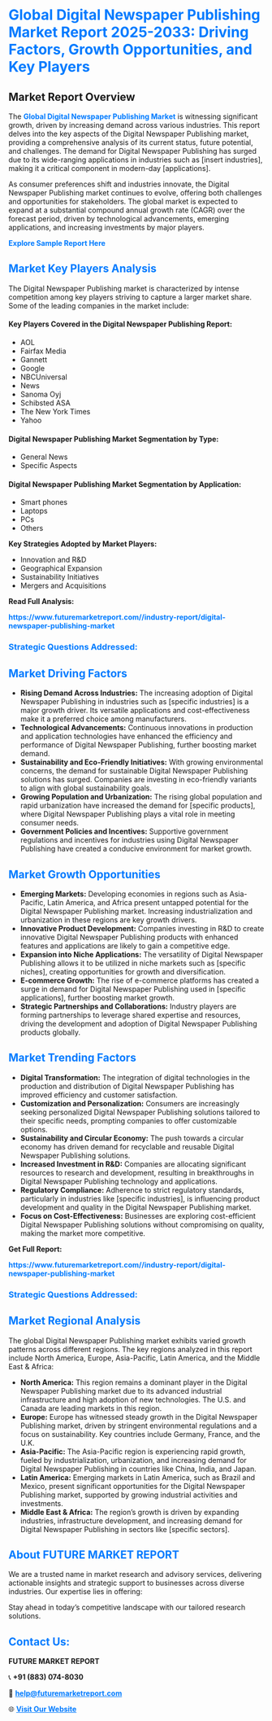 <h1 style="color: #007BFF;">Global Digital Newspaper Publishing Market Report 2025-2033: Driving Factors, Growth Opportunities, and Key Players</h1>

<section id="overview">
<h2>Market Report Overview</h2>
<p>The <a href="https://www.futuremarketreport.com//industry-report/digital-newspaper-publishing-market" style="color: #007BFF; text-decoration: none;"><strong>Global Digital Newspaper Publishing Market</strong></a> is witnessing significant growth, driven by increasing demand across various industries. This report delves into the key aspects of the Digital Newspaper Publishing market, providing a comprehensive analysis of its current status, future potential, and challenges. The demand for Digital Newspaper Publishing has surged due to its wide-ranging applications in industries such as [insert industries], making it a critical component in modern-day [applications].</p>
<p>As consumer preferences shift and industries innovate, the Digital Newspaper Publishing market continues to evolve, offering both challenges and opportunities for stakeholders. The global market is expected to expand at a substantial compound annual growth rate (CAGR) over the forecast period, driven by technological advancements, emerging applications, and increasing investments by major players.</p>
</section>

<section id="overview">
<p><a href="https://www.futuremarketreport.com//request-sample/reportId=56759" style="color: #007BFF; text-decoration: none;"><strong>Explore Sample Report Here</strong></a></p>
</section>

<section id="key-players">
<h2 style="color: #007BFF;">Market Key Players Analysis</h2>
<p>The Digital Newspaper Publishing market is characterized by intense competition among key players striving to capture a larger market share. Some of the leading companies in the market include:</p>
<h4>Key Players Covered in the Digital Newspaper Publishing Report:</h4>
<ul><li>AOL</li><li>Fairfax Media</li><li>Gannett</li><li>Google</li><li>NBCUniversal</li><li>News</li><li>Sanoma Oyj</li><li>Schibsted ASA</li><li>The New York Times</li><li>Yahoo</li></ul>
<h4>Digital Newspaper Publishing Market Segmentation by Type:</h4>
<ul><li>General News</li><li>Specific Aspects</li></ul>

<h4>Digital Newspaper Publishing Market Segmentation by Application:</h4>
<ul><li>Smart phones</li><li>Laptops</li><li>PCs</li><li>Others</li></ul>
<p><strong>Key Strategies Adopted by Market Players:</strong></p>
<ul>
<li>Innovation and R&D</li>
<li>Geographical Expansion</li>
<li>Sustainability Initiatives</li>
<li>Mergers and Acquisitions</li>
</ul>
</section>

<section>
<p><strong>Read Full Analysis: </strong></p><a href="https://www.futuremarketreport.com//industry-report/digital-newspaper-publishing-market" style="color: #007BFF; text-decoration: none;"><strong>https://www.futuremarketreport.com//industry-report/digital-newspaper-publishing-market</strong></a>
<h3 style="color: #007BFF;">Strategic Questions Addressed:</h3>
</section>

<section id="driving-factors">
<h2 style="color: #007BFF;">Market Driving Factors</h2>
<ul>
<li><strong>Rising Demand Across Industries:</strong> The increasing adoption of Digital Newspaper Publishing in industries such as [specific industries] is a major growth driver. Its versatile applications and cost-effectiveness make it a preferred choice among manufacturers.</li>
<li><strong>Technological Advancements:</strong> Continuous innovations in production and application technologies have enhanced the efficiency and performance of Digital Newspaper Publishing, further boosting market demand.</li>
<li><strong>Sustainability and Eco-Friendly Initiatives:</strong> With growing environmental concerns, the demand for sustainable Digital Newspaper Publishing solutions has surged. Companies are investing in eco-friendly variants to align with global sustainability goals.</li>
<li><strong>Growing Population and Urbanization:</strong> The rising global population and rapid urbanization have increased the demand for [specific products], where Digital Newspaper Publishing plays a vital role in meeting consumer needs.</li>
<li><strong>Government Policies and Incentives:</strong> Supportive government regulations and incentives for industries using Digital Newspaper Publishing have created a conducive environment for market growth.</li>
</ul>
</section>

<section id="growth-opportunities">
<h2 style="color: #007BFF;">Market Growth Opportunities</h2>
<ul>
<li><strong>Emerging Markets:</strong> Developing economies in regions such as Asia-Pacific, Latin America, and Africa present untapped potential for the Digital Newspaper Publishing market. Increasing industrialization and urbanization in these regions are key growth drivers.</li>
<li><strong>Innovative Product Development:</strong> Companies investing in R&D to create innovative Digital Newspaper Publishing products with enhanced features and applications are likely to gain a competitive edge.</li>
<li><strong>Expansion into Niche Applications:</strong> The versatility of Digital Newspaper Publishing allows it to be utilized in niche markets such as [specific niches], creating opportunities for growth and diversification.</li>
<li><strong>E-commerce Growth:</strong> The rise of e-commerce platforms has created a surge in demand for Digital Newspaper Publishing used in [specific applications], further boosting market growth.</li>
<li><strong>Strategic Partnerships and Collaborations:</strong> Industry players are forming partnerships to leverage shared expertise and resources, driving the development and adoption of Digital Newspaper Publishing products globally.</li>
</ul>
</section>

<section id="trending-factors">
<h2 style="color: #007BFF;">Market Trending Factors</h2>
<ul>
<li><strong>Digital Transformation:</strong> The integration of digital technologies in the production and distribution of Digital Newspaper Publishing has improved efficiency and customer satisfaction.</li>
<li><strong>Customization and Personalization:</strong> Consumers are increasingly seeking personalized Digital Newspaper Publishing solutions tailored to their specific needs, prompting companies to offer customizable options.</li>
<li><strong>Sustainability and Circular Economy:</strong> The push towards a circular economy has driven demand for recyclable and reusable Digital Newspaper Publishing solutions.</li>
<li><strong>Increased Investment in R&D:</strong> Companies are allocating significant resources to research and development, resulting in breakthroughs in Digital Newspaper Publishing technology and applications.</li>
<li><strong>Regulatory Compliance:</strong> Adherence to strict regulatory standards, particularly in industries like [specific industries], is influencing product development and quality in the Digital Newspaper Publishing market.</li>
<li><strong>Focus on Cost-Effectiveness:</strong> Businesses are exploring cost-efficient Digital Newspaper Publishing solutions without compromising on quality, making the market more competitive.</li>
</ul>
</section>

<section>
<p><strong>Get Full Report: </strong></p><a href="https://www.futuremarketreport.com//industry-report/digital-newspaper-publishing-market" style="color: #007BFF; text-decoration: none;"><strong>https://www.futuremarketreport.com//industry-report/digital-newspaper-publishing-market</strong></a>
<h3 style="color: #007BFF;">Strategic Questions Addressed:</h3>
</section>


<section id="regional-analysis">
<h2 style="color: #007BFF;">Market Regional Analysis</h2>
<p>The global Digital Newspaper Publishing market exhibits varied growth patterns across different regions. The key regions analyzed in this report include North America, Europe, Asia-Pacific, Latin America, and the Middle East & Africa:</p>
<ul>
<li><strong>North America:</strong> This region remains a dominant player in the Digital Newspaper Publishing market due to its advanced industrial infrastructure and high adoption of new technologies. The U.S. and Canada are leading markets in this region.</li>
<li><strong>Europe:</strong> Europe has witnessed steady growth in the Digital Newspaper Publishing market, driven by stringent environmental regulations and a focus on sustainability. Key countries include Germany, France, and the U.K.</li>
<li><strong>Asia-Pacific:</strong> The Asia-Pacific region is experiencing rapid growth, fueled by industrialization, urbanization, and increasing demand for Digital Newspaper Publishing in countries like China, India, and Japan.</li>
<li><strong>Latin America:</strong> Emerging markets in Latin America, such as Brazil and Mexico, present significant opportunities for the Digital Newspaper Publishing market, supported by growing industrial activities and investments.</li>
<li><strong>Middle East & Africa:</strong> The region’s growth is driven by expanding industries, infrastructure development, and increasing demand for Digital Newspaper Publishing in sectors like [specific sectors].</li>
</ul>
</section>

<footer>
<h2 style="color: #007BFF;">About FUTURE MARKET REPORT</h2>
<p>We are a trusted name in market research and advisory services, delivering actionable insights and strategic support to businesses across diverse industries. Our expertise lies in offering:</p>

<p>Stay ahead in today’s competitive landscape with our tailored research solutions.</p>

<h2 style="color: #007BFF;">Contact Us:</h2>
<p><strong>FUTURE MARKET REPORT</strong></p>
<p>📞 <strong>+91 (883) 074-8030</strong></p>
<p>📧 <strong><a href="mailto:help@futuremarketreport.com" style="color: #007BFF;">help@futuremarketreport.com</a></strong></p>
<p>🌐 <strong><a href="https://www.futuremarketreport.com/" style="color: #007BFF;">Visit Our Website</a></strong></p>
</footer>